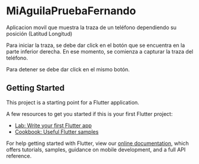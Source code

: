 # MiAguilaPruebaFernando
Aplicacion movil que muestra la traza de un teléfono dependiendo su posición (Latitud Longitud)

Para iniciar la traza, se debe dar click en el botón que se encuentra en la parte inferior derecha.
En ese momento, se comienza a capturar la traza del teléfono.

Para detener se debe dar click en el mismo botón.


## Getting Started

This project is a starting point for a Flutter application.

A few resources to get you started if this is your first Flutter project:

- [Lab: Write your first Flutter app](https://flutter.dev/docs/get-started/codelab)
- [Cookbook: Useful Flutter samples](https://flutter.dev/docs/cookbook)

For help getting started with Flutter, view our
[online documentation](https://flutter.dev/docs), which offers tutorials,
samples, guidance on mobile development, and a full API reference.
